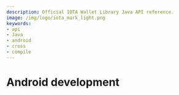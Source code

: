 ```yaml
---
description: Official IOTA Wallet Library Java API reference.
image: /img/logo/iota_mark_light.png
keywords:
- api
- Java
- android
- cross
- compile
---
```

# Android development